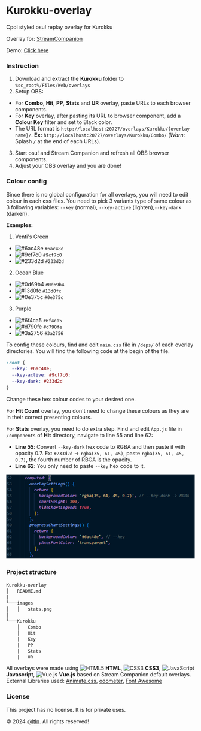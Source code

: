 # Kurokku-overlay
Cpol styled osu! replay overlay for Kurokku

Overlay for: [StreamCompanion](https://github.com/Piotrekol/StreamCompanion)

Demo: [Click here](https://youtu.be/3I5x9xlzTc4)
### Instruction
1. Download and extract the **Kurokku** folder to `%sc_root%/Files/Web/overlays`
2. Setup OBS:
- For **Combo**, **Hit**, **PP**, **Stats** and **UR** overlay, paste URLs to each browser components. 
- For **Key** overlay, after pasting its URL to browser component, add a **Colour Key** filter and set to Black color.
- The URL format is `http://localhost:20727/overlays/Kurokku/{overlay name}/`. **Ex:** `http://localhost:20727/overlays/Kurokku/Combo/` (*Warn*: Splash `/` at the end of each URLs).
3. Start osu! and Stream Companion and refresh all OBS browser components.
4. Adjust your OBS overlay and you are done!

### Colour config
Since there is no global configuration for all overlays, you will need to edit colour in each **css** files. You need to pick 3 variants type of same colour as 3 following variables: `--key` (normal), `--key-active` (lighten),`--key-dark` (darken).

**Examples:**
1. Venti's Green
* ![#6ac48e](https://placehold.co/15x15/6ac48e/6ac48e.png) `#6ac48e`
* ![#9cf7c0](https://placehold.co/15x15/9cf7c0/9cf7c0.png) `#9cf7c0`
* ![#233d2d](https://placehold.co/15x15/233d2d/233d2d.png) `#233d2d`
2. Ocean Blue
* ![#0d69b4](https://placehold.co/15x15/0d69b4/0d69b4.png) `#0d69b4`
* ![#13d0fc](https://placehold.co/15x15/13d0fc/13d0fc.png) `#13d0fc`
* ![#0e375c](https://placehold.co/15x15/0e375c/0e375c.png) `#0e375c`
3. Purple
* ![#6f4ca5](https://placehold.co/15x15/6f4ca5/6f4ca5.png) `#6f4ca5`
* ![#d790fe](https://placehold.co/15x15/d790fe/d790fe.png) `#d790fe`
* ![#3a2756](https://placehold.co/15x15/3a2756/3a2756.png) `#3a2756`

To config these colours, find and edit `main.css` file in `/deps/` of each overlay directories. You will find the following code at the begin of the file.
```css
:root {
  --key: #6ac48e;
  --key-active: #9cf7c0;
  --key-dark: #233d2d
}
```
Change these hex colour codes to your desired one.

For **Hit Count** overlay, you don't need to change these colours as they are in their correct presenting colours.

For **Stats** overlay, you need to do extra step. Find and edit `App.js` file in `/components` of **Hit** directory, navigate to line 55 and line 62:
- **Line 55**: Convert `--key-dark` hex code to RGBA and then paste it with opacity 0.7. Ex: `#233d2d` &rarr; `rgba(35, 61, 45)`, paste `rgba(35, 61, 45, 0.7)`, the fourth number of RBGA is the opacity.
- **Line 62**: You only need to paste `--key` hex code to it.

![stats](/images/stats.png)

### Project structure
```
Kurokku-overlay
│   README.md 
|
└───images
│   │   stats.png
│   
└───Kurokku
    │   Combo
    │   Hit
    |   Key
    |   PP
    |   Stats
    |   UR
```
All overlays were made using <img src="https://github.com/get-icon/geticon/raw/master/icons/html-5.svg" alt="HTML5" width="21px" height="21px"> **HTML**, <img src="https://github.com/get-icon/geticon/raw/master/icons/css-3.svg" alt="CSS3" width="21px" height="21px"> **CSS3**, <img src="https://github.com/get-icon/geticon/raw/master/icons/javascript.svg" alt="JavaScript" width="21px" height="21px"> **Javascript**, <img src="https://github.com/get-icon/geticon/raw/master/icons/vue.svg" alt="Vue.js" width="21px" height="21px"> **Vue.js** based on Stream Companion default overlays.
External Libraries used: [Animate.css](https://github.com/animate-css/animate.css), [odometer](https://github.com/HubSpot/odometer), [Font Awesome](https://fontawesome.com/)
### License
This project has no license. It is for private uses.

©️ 2024 [@ltln](https://github.com/ltln). All rights reserved!